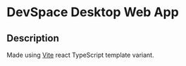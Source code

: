 # DevSpace Desktop Web App



## Description

Made using [Vite](https://vitejs.dev/) react TypeScript template variant.